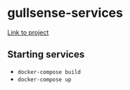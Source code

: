 # gullsense-services


[Link to project](https://github.com/users/kolohelios/projects/1)

## Starting services

* `docker-compose build`
* `docker-compose up`
